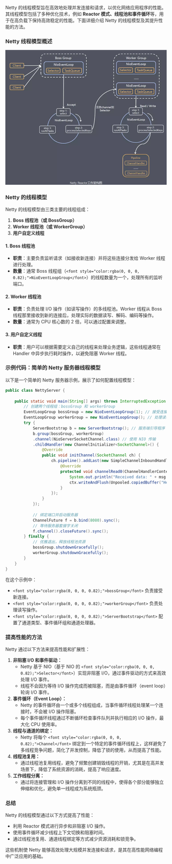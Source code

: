 <font style="color:rgba(0, 0, 0, 0.82);">Netty 的线程模型旨在高效地处理并发连接和请求，以优化网络应用程序的性能。其线程模型包括了多种优化技术，例如 </font>**<font style="color:rgba(0, 0, 0, 0.82);">Reactor 模式、线程池和事件循环</font>**<font style="color:rgba(0, 0, 0, 0.82);">等，用于在高负载下保持高效稳定的性能。下面详细介绍 Netty 的线程模型及其提升性能的方法。</font>

### <font style="color:rgba(0, 0, 0, 0.82);">Netty 线程模型概述</font>
![image-1725899077834](./assets/image-1725899077834.png)

### <font style="color:rgba(0, 0, 0, 0.82);">Netty 的线程模型</font>
<font style="color:rgba(0, 0, 0, 0.82);">Netty 的线程模型由三类主要的线程组成：</font>

1. **<font style="color:rgba(0, 0, 0, 0.82);">Boss 线程池（或 BossGroup）</font>**
2. **<font style="color:rgba(0, 0, 0, 0.82);">Worker 线程池（或 WorkerGroup）</font>**
3. **<font style="color:rgba(0, 0, 0, 0.82);">用户自定义线程</font>**

#### <font style="color:rgba(0, 0, 0, 0.82);">1. Boss 线程</font>**<font style="color:rgba(0, 0, 0, 0.82);">池</font>**
+ **<font style="color:rgba(0, 0, 0, 0.82);">职责</font>**<font style="color:rgba(0, 0, 0, 0.82);">：主要负责监听请求（如接收新连接）并将这些连接分发给 Worker 线程进行处理。</font>
+ **<font style="color:rgba(0, 0, 0, 0.82);">数量</font>**<font style="color:rgba(0, 0, 0, 0.82);">：通常 Boss 线程组（</font>`<font style="color:rgba(0, 0, 0, 0.82);">NioEventLoopGroup</font>`<font style="color:rgba(0, 0, 0, 0.82);">）的线程数量为一个，处理所有的监听端口。</font>

#### <font style="color:rgba(0, 0, 0, 0.82);">2. Worker 线程</font>**<font style="color:rgba(0, 0, 0, 0.82);">池</font>**
+ **<font style="color:rgba(0, 0, 0, 0.82);">职责</font>**<font style="color:rgba(0, 0, 0, 0.82);">：负责处理 I/O 操作（如读写操作）的多线程池。Worker 线程从 Boss 线程那里接收到新的连接后，处理实际的数据读写、解码、编码等操作。</font>
+ **<font style="color:rgba(0, 0, 0, 0.82);">数量</font>**<font style="color:rgba(0, 0, 0, 0.82);">：通常为 CPU 核心数的 2 倍，可以通过配置来调整。</font>

#### <font style="color:rgba(0, 0, 0, 0.82);">3. 用户自定义线程</font>
+ **<font style="color:rgba(0, 0, 0, 0.82);">职责</font>**<font style="color:rgba(0, 0, 0, 0.82);">：用户可以根据需要定义自己的线程来处理业务逻辑，这些线程通常在 Handler 中异步执行耗时操作，以避免阻塞 Worker 线程。</font>

### <font style="color:rgba(0, 0, 0, 0.82);">示例代码：简单的 Netty 服务器线程模型</font>
<font style="color:rgba(0, 0, 0, 0.82);">以下是一个简单的 Netty 服务器示例，展示了如何配置线程模型：</font>

```java
public class NettyServer {  

    public static void main(String[] args) throws InterruptedException {  
        // 创建两个线程组：bossGroup 和 workerGroup  
        EventLoopGroup bossGroup = new NioEventLoopGroup(1); // 接受连接请求  
        EventLoopGroup workerGroup = new NioEventLoopGroup(); // 处理读写操作  
        try {  
            ServerBootstrap b = new ServerBootstrap(); // 服务端引导程序  
            b.group(bossGroup, workerGroup)  
            .channel(NioServerSocketChannel.class) // 使用 NIO 传输  
            .childHandler(new ChannelInitializer<SocketChannel>() {  
                @Override  
                public void initChannel(SocketChannel ch) {  
                    ch.pipeline().addLast(new SimpleChannelInboundHandler<ByteBuf>() {  
                        @Override  
                        protected void channelRead0(ChannelHandlerContext ctx, ByteBuf msg) {  
                            System.out.println("Received data: " + msg.toString(CharsetUtil.UTF_8));  
                            ctx.writeAndFlush(Unpooled.copiedBuffer("Hello, client!", CharsetUtil.UTF_8));  
                        }  
                    });  
                }  
            });  

            // 绑定端口并启动服务器  
            ChannelFuture f = b.bind(8080).sync();  
            // 等待服务器套接字关闭  
            f.channel().closeFuture().sync();  
        } finally {  
            // 优雅退出，释放线程池资源  
            bossGroup.shutdownGracefully();  
            workerGroup.shutdownGracefully();  
        }  
    }  
}
```

<font style="color:rgba(0, 0, 0, 0.82);">在这个示例中：</font>

+ `<font style="color:rgba(0, 0, 0, 0.82);">bossGroup</font>`<font style="color:rgba(0, 0, 0, 0.82);"> </font><font style="color:rgba(0, 0, 0, 0.82);">负责接受新连接。</font>
+ `<font style="color:rgba(0, 0, 0, 0.82);">workerGroup</font>`<font style="color:rgba(0, 0, 0, 0.82);"> </font><font style="color:rgba(0, 0, 0, 0.82);">负责处理读写操作。</font>
+ `<font style="color:rgba(0, 0, 0, 0.82);">ServerBootstrap</font>`<font style="color:rgba(0, 0, 0, 0.82);"> 配置了通道类型、事件循环组和通道处理器。</font>

### <font style="color:rgba(0, 0, 0, 0.82);">提高性能的方法</font>
<font style="color:rgba(0, 0, 0, 0.82);">Netty 通过以下方法来提高性能和扩展性：</font>

1. **<font style="color:rgba(0, 0, 0, 0.82);">非阻塞 I/O 和事件驱动：</font>**
    - <font style="color:rgba(0, 0, 0, 0.82);">Netty 基于 NIO（基于 NIO 的</font><font style="color:rgba(0, 0, 0, 0.82);"> </font>`<font style="color:rgba(0, 0, 0, 0.82);">Selector</font>`<font style="color:rgba(0, 0, 0, 0.82);">）实现非阻塞 I/O，通过事件驱动的方式来高效处理 I/O 事件。</font>
    - <font style="color:rgba(0, 0, 0, 0.82);">线程不会因为等待 I/O 操作完成而被阻塞，而是由事件循环（event loop）轮询 I/O 事件。</font>
2. **<font style="color:rgba(0, 0, 0, 0.82);">事件循环（Event Loop）：</font>**
    - <font style="color:rgba(0, 0, 0, 0.82);">Netty 的事件循环由一个或多个线程组成，当事件循环线程处理某一个连接时，不会被 I/O 操作阻塞。</font>
    - <font style="color:rgba(0, 0, 0, 0.82);">每个事件循环线程通过不断循环检查事件队列并执行相应的 I/O 操作，最大化 CPU 使用率。</font>
3. **<font style="color:rgba(0, 0, 0, 0.82);">线程与通道的绑定：</font>**
    - <font style="color:rgba(0, 0, 0, 0.82);">Netty 将每个</font><font style="color:rgba(0, 0, 0, 0.82);"> </font>`<font style="color:rgba(0, 0, 0, 0.82);">Channel</font>`<font style="color:rgba(0, 0, 0, 0.82);"> </font><font style="color:rgba(0, 0, 0, 0.82);">绑定到一个特定的事件循环线程上，这样避免了多线程竞争问题，简化了并发控制，降低了锁的使用，从而提高了性能。</font>
4. **<font style="color:rgba(0, 0, 0, 0.82);">线程池复用：</font>**
    - <font style="color:rgba(0, 0, 0, 0.82);">通过线程池复用线程，避免了频繁创建销毁线程的开销，尤其是在高并发场景下，降低了系统资源的消耗，提高了响应速度。</font>
5. **<font style="color:rgba(0, 0, 0, 0.82);">工作线程分离：</font>**
    - <font style="color:rgba(0, 0, 0, 0.82);">通过将连接管理和 I/O 操作分离到不同的线程中，使得各个部分能够独立伸缩和优化，避免单一线程成为系统瓶颈。</font>



### <font style="color:rgba(0, 0, 0, 0.82);">总结</font>
<font style="color:rgba(0, 0, 0, 0.82);">Netty 的线程模型通过以下方式提高了性能：</font>

+ <font style="color:rgba(0, 0, 0, 0.82);">利用 Reactor 模式进行异步和非阻塞 I/O 操作。</font>
+ <font style="color:rgba(0, 0, 0, 0.82);">使用事件循环减少线程上下文切换和阻塞时间。</font>
+ <font style="color:rgba(0, 0, 0, 0.82);">通过线程池复用、通道线程绑定等方式减少资源消耗和锁竞争。</font>

<font style="color:rgba(0, 0, 0, 0.82);">这些机制使 Netty 能够高效处理大规模并发连接和请求，是其在高性能网络编程中广泛应用的基础。</font>





